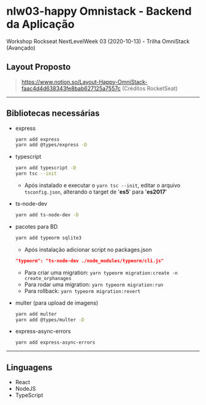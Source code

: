 # nlw03-happy Omnistack - Backend da Aplicação

Workshop Rockseat NextLevelWeek 03 (2020-10-13) - Trilha OmniStack (Avançado)

## Layout Proposto

> <https://www.notion.so/Layout-Happy-OmniStack-faac4d4d638343fe8bab627125a7557c> (Créditos RocketSeat)

---

## Bibliotecas necessárias

* express

  ```bash
  yarn add express
  yarn add @types/express -D
  ```

* typescript

  ```bash
  yarn add typescript -D
  yarn tsc --init
  ```

  * Após instalado e executar o `yarn tsc --init`, editar o arquivo `tsconfig.json`, alterando o target de '**es5**' para '**es2017**'

* ts-node-dev

  ```bash
  yarn add ts-node-dev -D
  ```

* pacotes para BD

  ```bash
  yarn add typeorm sqlite3
  ```

  * Após instalação adicionar script no packages.json

  ```json
  "typeorm": "ts-node-dev ./node_modules/typeorm/cli.js"
  ```

  * Para criar uma migration: `yarn typeorm migration:create -n create_orphanages`
  * Para rodar uma migration: `yarn typeorm migration:run`
  * Para rollback: `yarn typeorm migration:revert`

* multer (para upload de imagens)

  ```bash
  yarn add multer
  yarn add @types/multer -D
  ```

* express-async-errors

  ```bash
  yarn add express-async-errors
  
  ```

---

## Linguagens

* React
* NodeJS
* TypeScript
